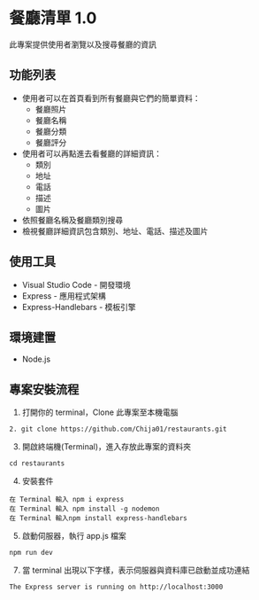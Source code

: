 # 餐廳清單 1.0
此專案提供使用者瀏覽以及搜尋餐廳的資訊

## 功能列表
- 使用者可以在首頁看到所有餐廳與它們的簡單資料：
    + 餐廳照片
    + 餐廳名稱
    + 餐廳分類
    + 餐廳評分
- 使用者可以再點進去看餐廳的詳細資訊：
    + 類別
    + 地址
    + 電話
    + 描述
    + 圖片
- 依照餐廳名稱及餐廳類別搜尋
- 檢視餐廳詳細資訊包含類別、地址、電話、描述及圖片 

## 使用工具
- Visual Studio Code - 開發環境
- Express - 應用程式架構
- Express-Handlebars - 模板引擎

## 環境建置
- Node.js

## 專案安裝流程
1. 打開你的 terminal，Clone 此專案至本機電腦
```
2. git clone https://github.com/Chija01/restaurants.git
```

3. 開啟終端機(Terminal)，進入存放此專案的資料夾
```
cd restaurants
```

4. 安裝套件
```
在 Terminal 輸入 npm i express
在 Terminal 輸入 npm install -g nodemon
在 Terminal 輸入npm install express-handlebars
```

5. 啟動伺服器，執行 app.js 檔案
```
npm run dev
```

7. 當 terminal 出現以下字樣，表示伺服器與資料庫已啟動並成功連結
```
The Express server is running on http://localhost:3000
```
